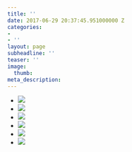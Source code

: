```yaml
---
title: ''
date: 2017-06-29 20:37:45.951000000 Z
categories:
- 
- ''
layout: page
subheadline: ''
teaser: ''
image:
  thumb: 
meta_description: 
---
```


<ul class="clearing-thumbs small-block-grid-3" data-clearing>
  <li><a href="{{ site.urlimg }}unsplash_1.jpg"><img data-caption="" class="th" src="{{ site.urlimg }}unsplash_1_thumb.jpg"></a></li>
  <li><a href="{{ site.urlimg }}unsplash_2.jpg"><img data-caption="" class="th" src="{{ site.urlimg }}unsplash_2_thumb.jpg"></a></li>
  <li><a href="{{ site.urlimg }}unsplash_3.jpg"><img data-caption="" class="th" src="{{ site.urlimg }}unsplash_3_thumb.jpg"></a></li>
  <li><a href="{{ site.urlimg }}unsplash_4.jpg"><img data-caption="" class="th" src="{{ site.urlimg }}unsplash_4_thumb.jpg"></a></li>
  <li><a href="{{ site.urlimg }}unsplash_5.jpg"><img data-caption="" class="th" src="{{ site.urlimg }}unsplash_5_thumb.jpg"></a></li>
  <li><a href="{{ site.urlimg }}unsplash_6.jpg"><img data-caption="" class="th" src="{{ site.urlimg }}unsplash_6_thumb.jpg"></a></li>
</ul>
